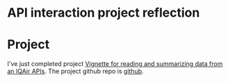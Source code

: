 # API interaction project reflection

# Project


I've just completed project [Vignette for reading and summarizing data from an IQAir APIs](https://npeshekncsu.github.io/st558-project2/). The project github repo is [github](https://github.com/npeshekncsu/st558-project2).  
